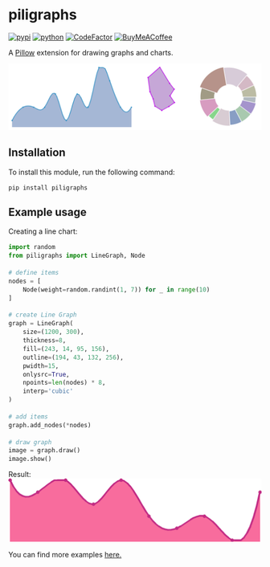 # piligraphs
[![pypi](https://img.shields.io/pypi/v/piligraphs)](https://pypi.org/project/piligraphs)
[![python](https://img.shields.io/badge/python-3.11-blue)](https://www.python.org/downloads)
[![CodeFactor](https://www.codefactor.io/repository/github/eeemoon/piligraphs/badge)](https://www.codefactor.io/repository/github/eeemoon/piligraphs)
[![BuyMeACoffee](https://img.shields.io/badge/support-yellow)](https://www.buymeacoffee.com/eeemoon)

A [Pillow](https://github.com/python-pillow/Pillow) extension for drawing graphs and charts.

![](examples/images/allgraphs.png)

## Installation
To install this module, run the following command:
```
pip install piligraphs
```

## Example usage
Creating a line chart:
```python
import random
from piligraphs import LineGraph, Node

# define items
nodes = [
    Node(weight=random.randint(1, 7)) for _ in range(10)
]

# create Line Graph
graph = LineGraph(
    size=(1200, 300),
    thickness=8,
    fill=(243, 14, 95, 156),
    outline=(194, 43, 132, 256),
    pwidth=15,
    onlysrc=True,
    npoints=len(nodes) * 8,
    interp='cubic'
)

# add items
graph.add_nodes(*nodes)

# draw graph
image = graph.draw()
image.show()
```
Result:
![](examples/images/linegraph.png)

You can find more examples [here.](examples/)
